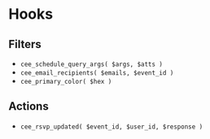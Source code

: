 # Hooks

## Filters
- `cee_schedule_query_args( $args, $atts )`
- `cee_email_recipients( $emails, $event_id )`
- `cee_primary_color( $hex )`

## Actions
- `cee_rsvp_updated( $event_id, $user_id, $response )`
